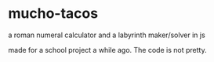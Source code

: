 # mucho-tacos
a roman numeral calculator and a labyrinth maker/solver in js

made for a school project a while ago. The code is not pretty.
